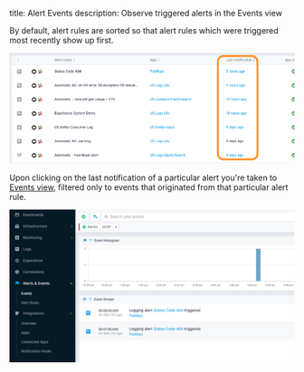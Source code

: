 title: Alert Events
description: Observe triggered alerts in the Events view

By default, alert rules are sorted so that alert rules which were triggered most recently show up first.

![image alt text](../images/alerts/image_25.png)

Upon clicking on the last notification of a particular alert you're taken to [Events view](../events), filtered only to events that originated from that particular alert rule.

![image alt text](../images/alerts/image_26.png)
